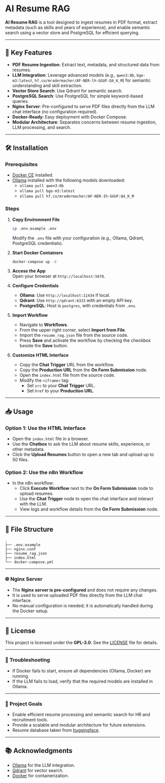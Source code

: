 
# AI Resume RAG

**AI Resume RAG** is a tool designed to ingest resumes in PDF format, extract metadata (such as skills and years of experience), and enable semantic search using a vector store and PostgreSQL for efficient querying.

---

## 📌 Key Features

- **PDF Resume Ingestion**: Extract text, metadata, and structured data from resumes.
- **LLM Integration**: Leverage advanced models (e.g., `qwen3:8b`, `bge-m3:latest`, `hf.co/mradermacher/AF-NER-lh-GGUF:Q4_K_M`) for semantic understanding and skill extraction.
- **Vector Store Search**: Use Qdrant for semantic search.
- **PostgreSQL Search**: Use PostgreSQL for simple keyword-based queries.
- **Nginx Server**: Pre-configured to serve PDF files directly from the LLM chat interface (no configuration required).
- **Docker-Ready**: Easy deployment with Docker Compose.
- **Modular Architecture**: Separates concerns between resume ingestion, LLM processing, and search.

---

## 🛠️ Installation

### Prerequisites

- [Docker CE](https://docs.docker.com/engine/install/ubuntu/) installed.
- [Ollama](https://ollama.com/) installed with the following models downloaded:
  - `ollama pull qwen3:8b`
  - `ollama pull bge-m3:latest`
  - `ollama pull hf.co/mradermacher/AF-NER-Ih-GGUF:Q4_K_M`

### Steps

1. **Copy Environment File**  
   ```bash
   cp .env.example .env
   ```

   Modify the `.env` file with your configuration (e.g., Ollama, Qdrant, PostgreSQL credentials).

2. **Start Docker Containers**  
   ```bash
   docker-compose up -d
   ```

3. **Access the App**  
   Open your browser at `http://localhost:5678`.

4. **Configure Credentials**  
   - **Ollama**: Use `http://localhost:11434` if local.
   - **Qdrant**: Use `http://qdrant:6333` with an empty API key.
   - **PostgreSQL**: Host is `postgres`, with credentials from `.env`.

5. **Import Workflow**  
   - Navigate to **Workflows**.
   - From the upper right corner, select **Import from File**.
   - Import the `resume_rag.json` file from the source code.
   - Press **Save** and activate the workflow by checking the checkbox beside the **Save** button.

6. **Customize HTML Interface**  
   - Copy the **Chat Trigger** URL from the workflow.
   - Copy the **Production URL** from the **On Form Submission** node.
   - Open the `index.html` file from the source code.
   - Modify the `<iframe>` tag:
     - Set `src` to your **Chat Trigger** URL.
     - Set `href` to your **Production URL**.

---

## 📥 Usage

### Option 1: Use the HTML Interface

- Open the `index.html` file in a browser.
- Use the **Chatbox** to ask the LLM about resume skills, experience, or other metadata.
- Click the **Upload Resumes** button to open a new tab and upload up to 50 files.

### Option 2: Use the n8n Workflow

- In the n8n workflow:
  - Click **Execute Workflow** next to the **On Form Submission** node to upload resumes.
  - Use the **Chat Trigger** node to open the chat interface and interact with the LLM.
  - View logs and workflow details from the **On Form Submission** node.

---

## 📁 File Structure

```
.
├── .env.example
├── nginx.conf
├── resume_rag.json
├── index.html
└── docker-compose.yml
```

---
### 🌐 Nginx Server

- The **Nginx server is pre-configured** and does not require any changes.
- It is used to serve uploaded PDF files directly from the LLM chat interface.
- No manual configuration is needed; it is automatically handled during the Docker setup.

---

## 📄 License

This project is licensed under the **GPL-3.0**. See the [LICENSE](LICENSE) file for details.

---

### 🔧 Troubleshooting

- If Docker fails to start, ensure all dependencies (Ollama, Docker) are running.
- If the LLM fails to load, verify that the required models are installed in Ollama.

---

### 🎯 Project Goals

- Enable efficient resume processing and semantic search for HR and recruitment tools.
- Provide a scalable and modular architecture for future extensions.
- Resume database taken from [huggingface](https://huggingface.co/datasets/Mehyaar/Annotated_NER_PDF_Resumes).

---

## 📚 Acknowledgments

- [Ollama](https://ollama.com/) for the LLM integration.
- [Qdrant](https://qdrant.tech/) for vector search.
- [Docker](https://www.docker.com/) for containerization.
